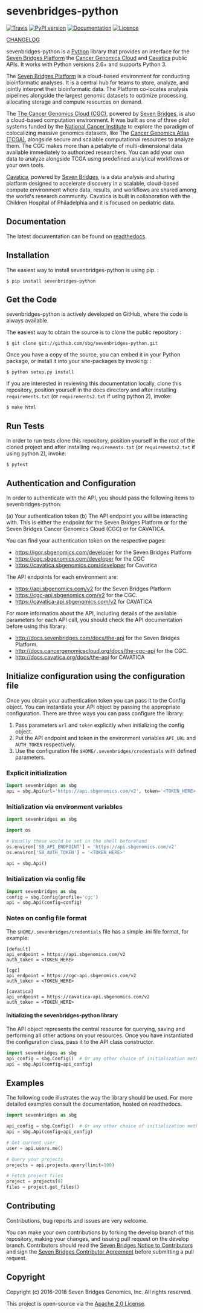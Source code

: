 sevenbridges-python
===================

[![Travis](https://travis-ci.org/sbg/sevenbridges-python.svg)](https://travis-ci.org/sbg/sevenbridges-python)
[![PyPI version](https://badge.fury.io/py/sevenbridges-python.svg)](https://pypi.python.org/pypi/sevenbridges-python)
[![Documentation](https://readthedocs.org/projects/sevenbridges-python/badge/?version=latest)](http://sevenbridges-python.readthedocs.org/en/latest/)
[![Licence](https://img.shields.io/badge/licence-Apache-orange.svg)](https://github.com/sbg/sevenbridges-python/blob/develop/LICENCE)

[CHANGELOG](https://github.com/sbg/sevenbridges-python/releases)

sevenbridges-python is a [Python](http://www.python.org/) library that
provides an interface for the [Seven Bridges Platform](https://www.sbgenomics.com/) the
[Cancer Genomics Cloud](http://www.cancergenomicscloud.org/) and
[Cavatica](http://www.cavatica.org) public APIs. It works with Python
versions 2.6+ and supports Python 3.

The [Seven Bridges Platform](https://www.sbgenomics.com/) is a
cloud-based environment for conducting bioinformatic analyses. It is a
central hub for teams to store, analyze, and jointly interpret their
bioinformatic data. The Platform co-locates analysis pipelines alongside
the largest genomic datasets to optimize processing, allocating storage
and compute resources on demand.

The [The Cancer Genomics Cloud (CGC)](http://www.cancergenomicscloud.org/), powered by
[Seven Bridges](https://www.sbgenomics.com/), is also a cloud-based computation
environment. It was built as one of three pilot systems funded by the
[National Cancer Institute](http://www.cancer.gov/) to explore the
paradigm of colocalizing massive genomics datasets, like The
[Cancer Genomics Atlas (TCGA)](http://cancergenome.nih.gov/), alongside secure
and scalable computational resources to analyze them. The CGC makes more
than a petabyte of multi-dimensional data available immediately to
authorized researchers. You can add your own data to analyze alongside
TCGA using predefined analytical workflows or your own tools.

[Cavatica](http://www.cavatica.org/),
powered by [Seven Bridges](https://www.sbgenomics.com/), is a data analysis and sharing
platform designed to accelerate discovery in a scalable, cloud-based
compute environment where data, results, and workflows are shared among
the world's research community. Cavatica is built in collaboration with
the Children Hospital of Philadelphia and it is focused on pediatric
data.

Documentation
-------------

The latest documentation can be found on [readthedocs](http://sevenbridges-python.readthedocs.org/en/latest).

Installation
------------

The easiest way to install sevenbridges-python is using pip. :

    $ pip install sevenbridges-python

Get the Code
------------

sevenbridges-python is actively developed on GitHub, where the code is
always available.

The easiest way to obtain the source is to clone the public repository :

    $ git clone git://github.com/sbg/sevenbridges-python.git

Once you have a copy of the source, you can embed it in your Python
package, or install it into your site-packages by invoking: :

    $ python setup.py install

If you are interested in reviewing this documentation locally, clone
this repository, position yourself in the docs directory and after
installing `requirements.txt` (or `requirements2.txt` if using python 2), invoke:

    $ make html

Run Tests
---------

In order to run tests clone this repository, position yourself in the
root of the cloned project and after installing `requirements.txt` (or
`requirements2.txt` if using python 2), invoke:

    $ pytest

Authentication and Configuration
--------------------------------

In order to authenticate with the API, you should pass the following
items to sevenbridges-python:

(a) Your authentication token
(b) The API endpoint you will be interacting with. This is either the
    endpoint for the Seven Bridges Platform or for the Seven Bridges
    Cancer Genomics Cloud (CGC) or for CAVATICA.

You can find your authentication token on the respective pages:

- <https://igor.sbgenomics.com/developer> for the Seven Bridges Platform
- <https://cgc.sbgenomics.com/developer> for the CGC
- <https://cavatica.sbgenomics.com/developer> for Cavatica

The API endpoints for each environment are:

- <https://api.sbgenomics.com/v2> for the Seven Bridges Platform
- <https://cgc-api.sbgenomics.com/v2> for the CGC.
- <https://cavatica-api.sbgenomics.com/v2> for CAVATICA

For more information about the API, including details of the available
parameters for each API call, you should check the API documentation
before using this library:

- <http://docs.sevenbridges.com/docs/the-api> for the Seven Bridges Platform.
- <http://docs.cancergenomicscloud.org/docs/the-cgc-api> for the CGC.
- <http://docs.cavatica.org/docs/the-api> for CAVATICA

Initialize configuration using the configuration file
-----------------------------------------------------

Once you obtain your authentication token you can pass it to the Config
object. You can instantiate your API object by passing the appropriate
configuration. There are three ways you can pass configure the library:

1.  Pass parameters `url` and `token` explicitly when initializing the
    config object.
2.  Put the API endpoint and token in the environment variables
    `API_URL` and `AUTH_TOKEN` respectively.
3.  Use the configuration file `$HOME/.sevenbridges/credentials` with
    defined parameters.

### Explicit initialization

```python
import sevenbridges as sbg
api = sbg.Api(url='https://api.sbgenomics.com/v2', token='<TOKEN_HERE>')
```

### Initialization via environment variables

```python
import sevenbridges as sbg

import os

# Usually these would be set in the shell beforehand
os.environ['SB_API_ENDPOINT'] = 'https://api.sbgenomics.com/v2'
os.environ['SB_AUTH_TOKEN'] = '<TOKEN_HERE>'

api = sbg.Api()
```

### Initialization via config file

```python
import sevenbridges as sbg
config = sbg.Config(profile='cgc')
api = sbg.Api(config=config)
```

### Notes on config file format

The `$HOME/.sevenbridges/credentials` file has a simple .ini file
format, for example:

    [default]
    api_endpoint = https://api.sbgenomics.com/v2
    auth_token = <TOKEN_HERE>

    [cgc]
    api_endpoint = https://cgc-api.sbgenomics.com/v2
    auth_token = <TOKEN_HERE>

    [cavatica]
    api_endpoint = https://cavatica-api.sbgenomics.com/v2
    auth_token = <TOKEN_HERE>

#### Initializing the sevenbridges-python library

The API object represents the central resource for querying, saving and
performing all other actions on your resources. Once you have
instantiated the configuration class, pass it to the API class
constructor.

```python
import sevenbridges as sbg
api_config = sbg.Config()  # Or any other choice of initialization method
api = sbg.Api(config=api_config)
```

Examples
--------

The following code illustrates the way the library should be used. For
more detailed examples consult the documentation, hosted on readthedocs.

```python
import sevenbridges as sbg

api_config = sbg.Config()  # Or any other choice of initialization method
api = sbg.Api(config=api_config)

# Get current user
user = api.users.me()

# Query your projects
projects = api.projects.query(limit=100)

# Fetch project files
project = projects[0]
files = project.get_files()
```

Contributing
------------

Contributions, bug reports and issues are very welcome.

You can make your own contributions by forking the develop branch of
this repository, making your changes, and issuing pull request on the
develop branch. Contributors should read the [Seven Bridges Notice to Contributors](CONTRIBUTORS_NOTICE.md) and sign the [Seven Bridges Contributor Agreement](https://secure.na1.echosign.com/public/esignWidget?wid=CBFCIBAA3AAABLblqZhAqt_9rHEqy2MggS0uWRmKHUN2HYi8DWNjkgg5N68iKAhRFTy7k2AOEpRHMMorxc_0*)
before submitting a pull request.

Copyright
---------

Copyright (c) 2016-2018 Seven Bridges Genomics, Inc. All rights
reserved.

This project is open-source via the [Apache 2.0 License](http://www.apache.org/licenses/LICENSE-2.0).

